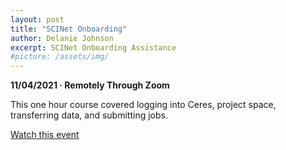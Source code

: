 ```yaml
---
layout: post
title: "SCINet Onboarding"
author: Delanie Johnson
excerpt: SCINet Onboarding Assistance 
#picture: /assets/img/
---
```


**11/04/2021 &middot;   Remotely Through Zoom**   

This one hour course covered logging into Ceres, project space, transferring data, and submitting jobs.

[Watch this event](https://web.microsoftstream.com/video/bed89bf6-99fc-44f0-9f4a-3e16cd2f2d49)
